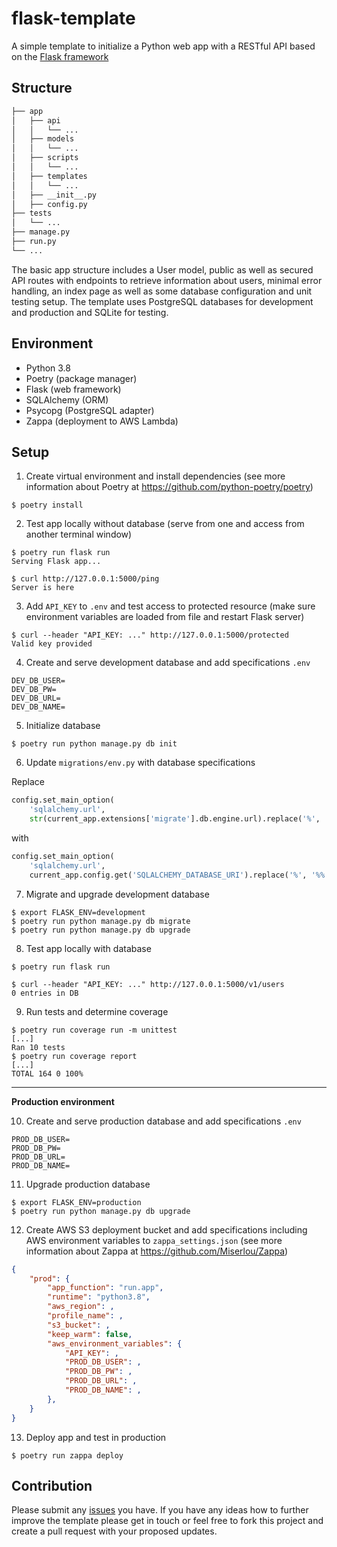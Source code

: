 # flask-template

A simple template to initialize a Python web app with a RESTful API based on the [Flask framework](https://github.com/pallets/flask)

## Structure

```bash
├── app
│   ├── api
│   │   └── ...
│   ├── models
│   │   └── ...
│   ├── scripts
│   │   └── ...
│   ├── templates
│   │   └── ...
│   ├── __init__.py
│   ├── config.py
├── tests
│   └── ...
├── manage.py
├── run.py
└── ...
```

The basic app structure includes a User model, public as well as secured API routes with endpoints to retrieve information about users, minimal error handling, an index page as well as some database configuration and unit testing setup. The template uses PostgreSQL databases for development and production and SQLite for testing.

## Environment

- Python 3.8
- Poetry (package manager)
- Flask (web framework)
- SQLAlchemy (ORM)
- Psycopg (PostgreSQL adapter)
- Zappa (deployment to AWS Lambda)

## Setup

1. Create virtual environment and install dependencies
(see more information about Poetry at https://github.com/python-poetry/poetry)
```shell
$ poetry install
```

2. Test app locally without database
(serve from one and access from another terminal window)
```shell
$ poetry run flask run
Serving Flask app...
```
```shell
$ curl http://127.0.0.1:5000/ping
Server is here
```

3. Add `API_KEY` to `.env` and test access to protected resource (make sure environment variables are loaded from file and restart Flask server)
```shell
$ curl --header "API_KEY: ..." http://127.0.0.1:5000/protected
Valid key provided
```

4. Create and serve development database and add specifications `.env`
```
DEV_DB_USER=
DEV_DB_PW=
DEV_DB_URL=
DEV_DB_NAME=
```

5. Initialize database
```shell
$ poetry run python manage.py db init
```

6. Update `migrations/env.py` with database specifications

 Replace
 ```python
 config.set_main_option(
     'sqlalchemy.url',
     str(current_app.extensions['migrate'].db.engine.url).replace('%', '%%'))
 ```
 with
 ```python
 config.set_main_option(
     'sqlalchemy.url',
     current_app.config.get('SQLALCHEMY_DATABASE_URI').replace('%', '%%'))
 ```

7. Migrate and upgrade development database
```shell
$ export FLASK_ENV=development
$ poetry run python manage.py db migrate
$ poetry run python manage.py db upgrade
```

8. Test app locally with database
```shell
$ poetry run flask run
```
```shell
$ curl --header "API_KEY: ..." http://127.0.0.1:5000/v1/users
0 entries in DB
```

9. Run tests and determine coverage
```shell
$ poetry run coverage run -m unittest
[...]
Ran 10 tests
$ poetry run coverage report
[...]
TOTAL 164 0 100%
```

----

**Production environment**

10. Create and serve production database and add specifications `.env`
```
PROD_DB_USER=
PROD_DB_PW=
PROD_DB_URL=
PROD_DB_NAME=
```

11. Upgrade production database
```shell
$ export FLASK_ENV=production
$ poetry run python manage.py db upgrade
```

12. Create AWS S3 deployment bucket and add specifications including AWS environment variables to `zappa_settings.json`
(see more information about Zappa at https://github.com/Miserlou/Zappa)
```json
{
    "prod": {
        "app_function": "run.app",
        "runtime": "python3.8",
        "aws_region": ,
        "profile_name": ,
        "s3_bucket": ,
        "keep_warm": false,
        "aws_environment_variables": {
            "API_KEY": ,
            "PROD_DB_USER": ,
            "PROD_DB_PW": ,
            "PROD_DB_URL": ,
            "PROD_DB_NAME": ,
        },
    }
}
```


13. Deploy app and test in production
```shell
$ poetry run zappa deploy
```

## Contribution

Please submit any [issues](https://github.com/kinosal/flask-template/issues) you have. If you have any ideas how to further improve the template please get in touch or feel free to fork this project and create a pull request with your proposed updates.
